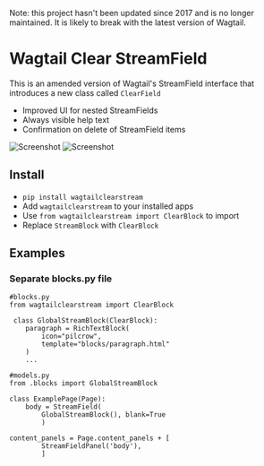 Note: this project hasn't been updated since 2017 and is no longer maintained. It is likely to break with the latest version of Wagtail.

Wagtail Clear StreamField
============================
This is an amended version of Wagtail's StreamField interface that introduces a new class called `ClearField`

 - Improved UI for nested StreamFields
 - Always visible help text
 - Confirmation on delete of StreamField items 

![Screenshot](screenshot1.png)
![Screenshot](screenshot2.png)

Install
-------

 - `pip install wagtailclearstream`
 - Add `wagtailclearstream` to your installed apps
 - Use `from wagtailclearstream import ClearBlock` to import
 - Replace `StreamBlock` with `ClearBlock`


Examples
--------

### Separate blocks.py file

```
#blocks.py
from wagtailclearstream import ClearBlock

 class GlobalStreamBlock(ClearBlock):
    paragraph = RichTextBlock(
        icon="pilcrow",
        template="blocks/paragraph.html"
    )
    ...

#models.py
from .blocks import GlobalStreamBlock

class ExamplePage(Page):
    body = StreamField(
        GlobalStreamBlock(), blank=True
        )

content_panels = Page.content_panels + [
        StreamFieldPanel('body'),
        ]
```
